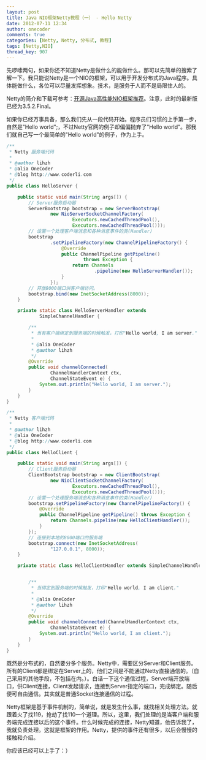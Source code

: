 ```yaml
---
layout: post
title: Java NIO框架Netty教程（一） - Hello Netty
date: 2012-07-11 12:34
author: onecoder
comments: true
categories: [Netty, Netty, 分布式, 教程]
tags: [Netty,NIO]
thread_key: 907
---
```

先啰嗦两句，如果你还不知道Netty是做什么的能做什么。那可以先简单的搜索了解一下。我只能说Netty是一个NIO的框架，可以用于开发分布式的Java程序。具体能做什么，各位可以尽量发挥想象。技术，是服务于人而不是局限住人的。

Netty的简介和下载可参考：[开源Java高性能NIO框架推荐](http://www.coderli.com/archives/opensource-netty-intro/)。注意，此时的最新版已经为3.5.2.Final。
	
如果你已经万事具备，那么我们先从一段代码开始。程序员们习惯的上手第一步，自然是"Hello world";，不过Netty官网的例子却偏偏抛弃了"Hello world"。那我们就自己写一个最简单的"Hello world"的例子，作为上手。

```java
/**
 * Netty 服务端代码
 * 
 * @author lihzh
 * @alia OneCoder
 * @blog http://www.coderli.com
 */
public class HelloServer {

	public static void main(String args[]) {
		// Server服务启动器
		ServerBootstrap bootstrap = new ServerBootstrap(
				new NioServerSocketChannelFactory(
						Executors.newCachedThreadPool(),
						Executors.newCachedThreadPool()));
		// 设置一个处理客户端消息和各种消息事件的类(Handler)
		bootstrap
				.setPipelineFactory(new ChannelPipelineFactory() {
					@Override
					public ChannelPipeline getPipeline()
							throws Exception {
						return Channels
								.pipeline(new HelloServerHandler());
					}
				});
		// 开放8000端口供客户端访问。
		bootstrap.bind(new InetSocketAddress(8000));
	}

	private static class HelloServerHandler extends
			SimpleChannelHandler {

		/**
		 * 当有客户端绑定到服务端的时候触发，打印"Hello world, I am server."
		 * 
		 * @alia OneCoder
		 * @author lihzh
		 */
		@Override
		public void channelConnected(
				ChannelHandlerContext ctx,
				ChannelStateEvent e) {
			System.out.println("Hello world, I am server.");
		}
	}
}
```
```java
/**
 * Netty 客户端代码
 * 
 * @author lihzh
 * @alia OneCoder
 * @blog http://www.coderli.com
 */
public class HelloClient {

	public static void main(String args[]) {
		// Client服务启动器
		ClientBootstrap bootstrap = new ClientBootstrap(
				new NioClientSocketChannelFactory(
						Executors.newCachedThreadPool(),
						Executors.newCachedThreadPool()));
		// 设置一个处理服务端消息和各种消息事件的类(Handler)
		bootstrap.setPipelineFactory(new ChannelPipelineFactory() {
			@Override
			public ChannelPipeline getPipeline() throws Exception {
				return Channels.pipeline(new HelloClientHandler());
			}
		});
		// 连接到本地的8000端口的服务端
		bootstrap.connect(new InetSocketAddress(
				"127.0.0.1", 8000));
	}

	private static class HelloClientHandler extends SimpleChannelHandler {


		/**
		 * 当绑定到服务端的时候触发，打印"Hello world, I am client."
		 * 
		 * @alia OneCoder
		 * @author lihzh
		 */
		@Override
		public void channelConnected(ChannelHandlerContext ctx,
				ChannelStateEvent e) {
			System.out.println("Hello world, I am client.");
		}
	}
}
```

既然是分布式的，自然要分多个服务。Netty中，需要区分Server和Client服务。所有的Client都是绑定在Server上的，他们之间是不能通过Netty直接通信的。（自己采用的其他手段，不包括在内。）。白话一下这个通信过程，Server端开放端口，供Client连接，Client发起请求，连接到Server指定的端口，完成绑定。随后便可自由通信。其实就是普通Socket连接通信的过程。

Netty框架是基于事件机制的，简单说，就是发生什么事，就找相关处理方法。就跟着火了找119，抢劫了找110一个道理。所以，这里，我们处理的是当客户端和服务端完成连接以后的这个事件。什么时候完成的连接，Netty知道，他告诉我了，我就负责处理。这就是框架的作用。Netty，提供的事件还有很多，以后会慢慢的接触和介绍。

你应该已经可以上手了：）


